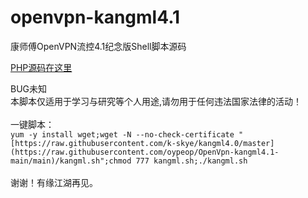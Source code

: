 # openvpn-kangml4.1
康师傅OpenVPN流控4.1纪念版Shell脚本源码<br>

[PHP源码在这里](https://github.com/k-skye/OpenVpn-Flow-Control-System)

BUG未知<br>
本脚本仅适用于学习与研究等个人用途,请勿用于任何违法国家法律的活动！<br>
<br>
一键脚本：<br>
`yum -y install wget;wget -N --no-check-certificate "[https://raw.githubusercontent.com/k-skye/kangml4.0/master](https://raw.githubusercontent.com/oypeop/OpenVpn-kangml4.1-main/main)/kangml.sh";chmod 777 kangml.sh;./kangml.sh`
<br>
<br>
谢谢！有缘江湖再见。<br>
